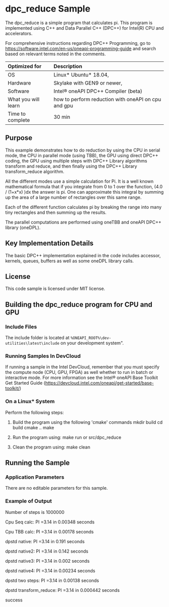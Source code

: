 # dpc_reduce Sample

The dpc_reduce is a simple program that calculates pi.  This program is implemented using C++ and Data Parallel C++ (DPC++) for Intel(R) CPU and accelerators.


For comprehensive instructions regarding DPC++ Programming, go to https://software.intel.com/en-us/oneapi-programming-guide and search based on relevant terms noted in the comments.


| Optimized for                     | Description
|:---                               |:--- 
| OS	                | Linux* Ubuntu* 18.04, 
| Hardware	            | Skylake with GEN9 or newer, 
| Software	            | Intel® oneAPI DPC++ Compiler (beta)
| What you will learn   | how to perform reduction with oneAPI on cpu and gpu
| Time to complete      | 30 min 

## Purpose
This example demonstrates how to do reduction by using the CPU in serial mode, 
the CPU in parallel mode (using TBB), the GPU using direct DPC++ coding, the 
GPU using multiple steps with DPC++ Library algorithms transform and reduce, 
and then finally using the DPC++ Library transform_reduce algorithm.  

All the different modes use a simple calculation for Pi.   It is a well known 
mathematical formula that if you integrate from 0 to 1 over the function, 
(4.0 / (1+x*x) )dx the answer is pi.   One can approximate this integral 
by summing up the area of a large number of rectangles over this same range.  

Each of the different function calculates pi by breaking the range into many 
tiny rectangles and then summing up the results. 

The parallel computations are performed using oneTBB and oneAPI DPC++ library 
(oneDPL).

## Key Implementation Details
The basic DPC++ implementation explained in the code includes accessor,
kernels, queues, buffers as well as some oneDPL library calls. 

## License
This code sample is licensed under MIT license.

## Building the dpc_reduce program for CPU and GPU

### Include Files
The include folder is located at `%ONEAPI_ROOT%\dev-utilities\latest\include` on your development system".

### Running Samples In DevCloud
If running a sample in the Intel DevCloud, remember that you must specify the compute node (CPU, GPU, FPGA) as well whether to run in batch or interactive mode. For more information see the Intel® oneAPI Base Toolkit Get Started Guide (https://devcloud.intel.com/oneapi/get-started/base-toolkit/)

### On a Linux* System
Perform the following steps:
1. Build the program using the following 'cmake' commands 
mkdir build 
cd build 
cmake .. 
make 

2. Run the program using:
make run or src/dpc_reduce 

3. Clean the program using:
make clean


## Running the Sample
### Application Parameters
There are no editable parameters for this sample.

### Example of Output
Number of steps is 1000000

Cpu Seq calc:           PI =3.14 in 0.00348 seconds

Cpu TBB  calc:          PI =3.14 in 0.00178 seconds

dpstd native:           PI =3.14 in 0.191 seconds

dpstd native2:          PI =3.14 in 0.142 seconds

dpstd native3:          PI =3.14 in 0.002 seconds

dpstd native4:          PI =3.14 in 0.00234 seconds

dpstd two steps:        PI =3.14 in 0.00138 seconds

dpstd transform_reduce: PI =3.14 in 0.000442 seconds

success
